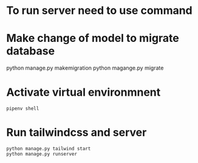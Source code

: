 # To run server need to use command

# Make change of model to migrate database
python manage.py makemigration
python magange.py migrate

# Activate virtual environmnent
    pipenv shell

# Run tailwindcss and server
    python manage.py tailwind start
    python manage.py runserver

